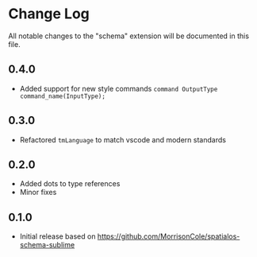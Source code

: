# Change Log
All notable changes to the "schema" extension will be documented in this file.

## 0.4.0
- Added support for new style commands `command OutputType command_name(InputType);`

## 0.3.0
- Refactored `tmLanguage` to match vscode and modern standards

## 0.2.0
- Added dots to type references
- Minor fixes

## 0.1.0
- Initial release based on https://github.com/MorrisonCole/spatialos-schema-sublime